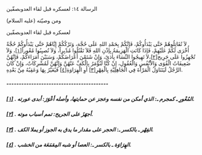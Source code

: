   الرسالة  ١٤: لعسكره قبل لقاء العدوبصفّين	

ومن وصيّته (عليه السلام)

لعسكره قبل لقاء العدوبصفّين

لاَ تُقَاتِلُوهُمْ حَتَّى يَبْدَأُوكُمْ، فَإِنَّكُمْ  بِحَمْدِ اللهِ عَلَى حُجَّة، وَتَرْكُكُمْ إِيَّاهُمْ حَتَّى  يَبْدَأُوكُمْ حُجَّةٌ أُخْرَى لَكُمْ عَلَيْهِمْ، فَإذَا كَانَتِ  الْهَزِيمَةُ بِإذْنِ اللهِ فَلاَ تَقْتُلُوا مُدْبِراً، وَلاَ تُصيِبُوا  مُعْوِراً[[١\]](https://arabic.balaghah.net/node/678#_ftn1)، وَلاَ تُجْهِزُوا عَلَى جَرِيح[[٢\]](https://arabic.balaghah.net/node/678#_ftn2)،لاَ تَهِيجُوا النِّسَاءَ بِأَذىً، وَإِنْ شَتَمْنَ أَعْرَاضَكُمْ، وَسَبَبْنَ أُمَرَاءَكُمْ، فَإِنَّهُنَّ ضَعِيفَاتُ الْقُوَى وَالاَْنْفُسِ  وَالْعُقُولِ، إِنْ كُنَّا لَنُؤْمَرُ بِالْكَفِّ عَنْهُنَّ وَإِنَّهُنَّ  لَمُشْرِكَاتٌ، وَإِنْ كَانَ الرَّجُلُ لَيَتَنَاوَلُ الْمَرْأَةَ فِي  الْجَاهِلِيَّةِ بِالْفِهْرِ[[٣\]](https://arabic.balaghah.net/node/678#_ftn3) أَوِ الْهِرَاوَةِ[[٤\]](https://arabic.balaghah.net/node/678#_ftn4) فَيُعَيَّرُ بِهَا وَعَقِبُهُ مِنْ بَعْدِهِ.

##### -----------------------------------------

##### [[١\]](https://arabic.balaghah.net/node/678#_ftnref1) . المُعْورِ ـ كمجرم ـ: الذي أمكن من نفسه وعجز عن حمايتها، وأصله أعْوَرَ: أبدى عورته.

##### [[٢\]](https://arabic.balaghah.net/node/678#_ftnref2) . أجهَزَ على الجريح: تمم أسباب موته.

##### [[٣\]](https://arabic.balaghah.net/node/678#_ftnref3) . الفِهْر ـ بالكسر ـ: الحجر على مقدار ما يدق به الجوز أو يملا الكف.

##### [[٤\]](https://arabic.balaghah.net/node/678#_ftnref4) . الهِرَاوَة ـ بالكسر ـ: العصا أو شبه المِقمَعَة من الخشب. 
